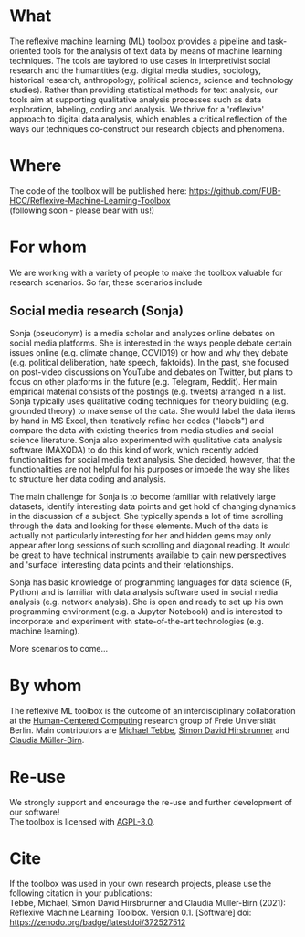 # What
The reflexive machine learning (ML) toolbox provides a pipeline and task-oriented tools for the analysis of text data by means of machine learning techniques.
The tools are taylored to use cases in interpretivist social research and the humantities (e.g. digital media studies, sociology, historical research, anthropology, political science, science and technology studies). Rather than providing statistical methods for text analysis, our tools aim at supporting qualitative analysis processes such as data exploration, labeling, coding and analysis. We thrive for a 'reflexive' approach to digital data analysis, which enables a critical reflection of the ways our techniques co-construct our research objects and phenomena.

# Where
The code of the toolbox will be published here: https://github.com/FUB-HCC/Reflexive-Machine-Learning-Toolbox <br>
(following soon - please bear with us!)

# For whom

We are working with a variety of people to make the toolbox valuable for research scenarios. So far, these scenarios include

## Social media research (Sonja)
Sonja (pseudonym) is a media scholar and analyzes online debates on social media platforms. She is interested in the ways people debate certain issues online (e.g. climate change, COVID19) or how and why they debate (e.g. political deliberation, hate speech, faktoids). In the past, she focused on post-video discussions on YouTube and debates on Twitter, but plans to focus on other platforms in the future (e.g. Telegram, Reddit). Her main empirical material consists of the postings (e.g. tweets) arranged in a list. Sonja typically uses qualitative coding techniques for theory buidling (e.g. grounded theory) to make sense of the data. She would label the data items by hand in MS Excel, then iteratively refine her codes ("labels") and compare the data with existing theories from media studies and social science literature. Sonja also experimented with qualitative data analysis software (MAXQDA) to do this kind of work, which recently added functionalities for social media text analysis. She decided, however, that the functionalities are not helpful for his purposes or impede the way she likes to structure her data coding and analysis.  

The main challenge for Sonja is to become familiar with relatively large datasets, identify interesting data points and get hold of changing dynamics in the discussion of a subject. She typically spends a lot of time scrolling through the data and looking for these elements. Much of the data is actually not particularly interesting for her and hidden gems may only appear after long sessions of such scrolling and diagonal reading. It would be great to have technical instruments available to gain new perspectives and 'surface' interesting data points and their relationships.

Sonja has basic knowledge of programming languages for data science (R, Python) and is familiar with data analysis software used in social media analysis (e.g. network analysis). She is open and ready to set up his own programming environment (e.g. a Jupyter Notebook) and is interested to incorporate and experiment with state-of-the-art technologies (e.g. machine learning).

More scenarios to come...


# By whom
The reflexive ML toolbox is the outcome of an interdisciplinary collaboration at the [Human-Centered Computing](https://www.mi.fu-berlin.de/en/inf/groups/hcc/index.html) research group of Freie Universität Berlin.
Main contributors are [Michael Tebbe](https://www.mi.fu-berlin.de/en/inf/groups/hcc/members/researchers/tebbe.html), [Simon David Hirsbrunner](https://www.mi.fu-berlin.de/en/inf/groups/hcc/members/researchers/hirsbrunner.html) and [Claudia Müller-Birn](https://www.mi.fu-berlin.de/en/inf/groups/hcc/members/professor/mueller-birn.html).

# Re-use
We strongly support and encourage the re-use and further development of our software!<br>
The toolbox is licensed with [AGPL-3.0](https://github.com/FUB-HCC/Reflexive-Machine-Learning-Toolbox/blob/main/LICENSE).

# Cite
If the toolbox was used in your own research projects, please use the following citation in your publications:<br>
Tebbe, Michael, Simon David Hirsbrunner and Claudia Müller-Birn (2021): Reflexive Machine Learning Toolbox. Version 0.1. [Software] doi: https://zenodo.org/badge/latestdoi/372527512<br>

